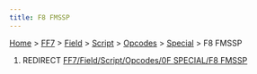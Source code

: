 ```yaml
---
title: F8 FMSSP
---
```


[Home](../../../../../Main%20Page.md) > [FF7](../../../../../FF7.md) > [Field](../../../../Field.md) > [Script](../../../Script.md) > [Opcodes](../../Opcodes.md) > [Special](../Special.md) > F8 FMSSP

1.  REDIRECT [FF7/Field/Script/Opcodes/0F SPECIAL/F8 FMSSP][]

  [FF7/Field/Script/Opcodes/0F SPECIAL/F8 FMSSP]: ../0F%20SPECIAL/F8%20FMSSP.md
    "wikilink"
